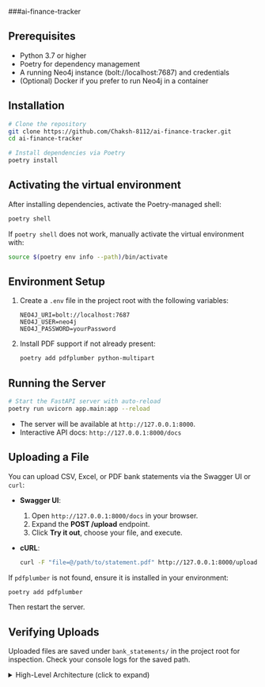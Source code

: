 <file name=0 path=/Users/chakshitashetty/Desktop/My_protfolio/Finance/ai-finance-tracker/README.md>

###ai-finance-tracker
## Prerequisites

- Python 3.7 or higher
- Poetry for dependency management
- A running Neo4j instance (bolt://localhost:7687) and credentials
- (Optional) Docker if you prefer to run Neo4j in a container

## Installation

```bash
# Clone the repository
git clone https://github.com/Chaksh-8112/ai-finance-tracker.git
cd ai-finance-tracker

# Install dependencies via Poetry
poetry install
```

## Activating the virtual environment

After installing dependencies, activate the Poetry-managed shell:

```bash
poetry shell
```

If `poetry shell` does not work, manually activate the virtual environment with:

```bash
source $(poetry env info --path)/bin/activate
```

## Environment Setup

1. Create a `.env` file in the project root with the following variables:
   ```
   NEO4J_URI=bolt://localhost:7687
   NEO4J_USER=neo4j
   NEO4J_PASSWORD=yourPassword
   ```
2. Install PDF support if not already present:
   ```bash
   poetry add pdfplumber python-multipart
   ```

## Running the Server

```bash
# Start the FastAPI server with auto-reload
poetry run uvicorn app.main:app --reload
```

- The server will be available at `http://127.0.0.1:8000`.
- Interactive API docs: `http://127.0.0.1:8000/docs`

## Uploading a File

You can upload CSV, Excel, or PDF bank statements via the Swagger UI or `curl`:

- **Swagger UI**:  
  1. Open `http://127.0.0.1:8000/docs` in your browser.  
  2. Expand the **POST /upload** endpoint.  
  3. Click **Try it out**, choose your file, and execute.

- **cURL**:
  ```bash
  curl -F "file=@/path/to/statement.pdf" http://127.0.0.1:8000/upload
  ```

If `pdfplumber` is not found, ensure it is installed in your environment:
```bash
poetry add pdfplumber
```
Then restart the server.

## Verifying Uploads

Uploaded files are saved under `bank_statements/` in the project root for inspection. Check your console logs for the saved path.

<details>
<summary>High-Level Architecture (click to expand)</summary>

```mermaid
flowchart TD
  subgraph Client["Client Layer"]
    A[User] -->|Upload Statements| B[FastAPI /upload]
    A -->|Query Data| C[FastAPI /graph/*]
    A -->|View Docs| D[Swagger UI /docs]
  end

  subgraph Processing["Processing Layer"]
    B -->|PDF| E[PDF Parser\npdfplumber]
    B -->|CSV/Excel| F[Data Parser\npandas]
    E --> G[Transaction Extraction]
    F --> G
    G -->|Structured Data| H[Transaction Categorization]
    H -->|Categorized Transactions| I[Neo4j Graph Model]
  end

  subgraph Database["Database Layer"]
    I -->|Cypher Queries| J[Neo4j Driver]
    J <-->|Bolt Protocol| K[Neo4j Database]
    
    subgraph GraphModel["Graph Data Model"]
      N[Transaction]
      O[Category]
      P[Merchant]
      Q[BatchUpload]
      
      N -->|BELONGS_TO| O
      N -->|PAID_TO| P
      Q -->|CONTAINS| N
      N -->|SAME_DAY| N
      O -->|SAME_CATEGORY| O
    end
  end

  subgraph Analysis["Analysis Layer"]
    C -->|Query Request| L[Graph Analytics]
    L -->|Cypher Queries| J
    L -->|Results| M[Insights & Visualization]
    M --> A
  end

  classDef primary fill:#f9f,stroke:#333,stroke-width:2px;
  classDef secondary fill:#bbf,stroke:#333,stroke-width:1px;
  classDef tertiary fill:#ddf,stroke:#333,stroke-width:1px;
  
  class A,B,C,D primary;
  class E,F,G,H,I secondary;
  class J,K,L,M tertiary;> G
  end
```

</details>